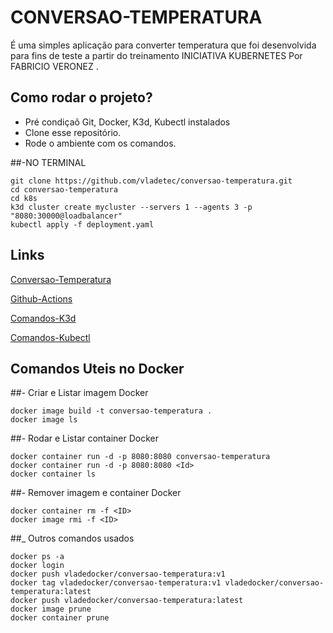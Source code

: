 # CONVERSAO-TEMPERATURA
É uma simples aplicação para converter temperatura que foi desenvolvida para fins de teste a partir do treinamento INICIATIVA KUBERNETES Por FABRICIO VERONEZ .

## Como rodar o projeto?

* Pré condiçaõ Git, Docker, K3d, Kubectl instalados
* Clone esse repositório.
* Rode o ambiente com os comandos.

##-NO TERMINAL
```
git clone https://github.com/vladetec/conversao-temperatura.git
cd conversao-temperatura
cd k8s
k3d cluster create mycluster --servers 1 --agents 3 -p "8080:30000@loadbalancer"
kubectl apply -f deployment.yaml

```
## Links

[Conversao-Temperatura](http://localhost:8080/)

[Github-Actions](https://docs.github.com/pt/actions/learn-github-actions/understanding-github-actions)

[Comandos-K3d](https://k3d.io/v5.2.2/usage/commands/)

[Comandos-Kubectl](https://kubernetes.io/docs/reference/generated/kubectl/kubectl-commands)
## Comandos Uteis no Docker

##- Criar e Listar imagem Docker
```
docker image build -t conversao-temperatura . 
docker image ls
```
##- Rodar e Listar container Docker
```
docker container run -d -p 8080:8080 conversao-temperatura
docker container run -d -p 8080:8080 <Id>
docker container ls
```

##- Remover imagem e container Docker
```
docker container rm -f <ID>
docker image rmi -f <ID>
```
##_ Outros comandos usados
```
docker ps -a
docker login
docker push vladedocker/conversao-temperatura:v1
docker tag vladedocker/conversao-temperatura:v1 vladedocker/conversao-temperatura:latest
docker push vladedocker/conversao-temperatura:latest
docker image prune
docker container prune
```



